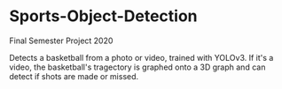 # Sports-Object-Detection
Final Semester Project 2020

Detects a basketball from a photo or video, trained with YOLOv3. If it's a video, the basketball's tragectory is graphed onto a 3D graph and can detect if shots are made or missed.
